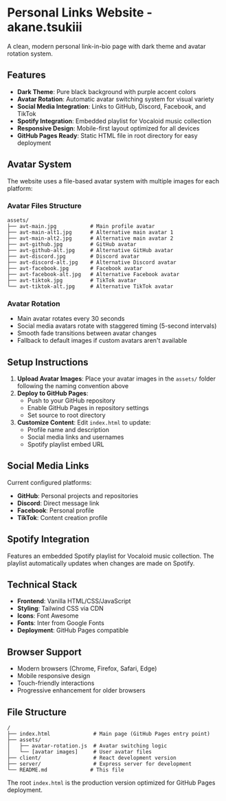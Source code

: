 # Personal Links Website - akane.tsukiii

A clean, modern personal link-in-bio page with dark theme and avatar rotation system.

## Features

- **Dark Theme**: Pure black background with purple accent colors
- **Avatar Rotation**: Automatic avatar switching system for visual variety
- **Social Media Integration**: Links to GitHub, Discord, Facebook, and TikTok
- **Spotify Integration**: Embedded playlist for Vocaloid music collection
- **Responsive Design**: Mobile-first layout optimized for all devices
- **GitHub Pages Ready**: Static HTML file in root directory for easy deployment

## Avatar System

The website uses a file-based avatar system with multiple images for each platform:

### Avatar Files Structure
```
assets/
├── avt-main.jpg           # Main profile avatar
├── avt-main-alt1.jpg      # Alternative main avatar 1
├── avt-main-alt2.jpg      # Alternative main avatar 2
├── avt-github.jpg         # GitHub avatar
├── avt-github-alt.jpg     # Alternative GitHub avatar
├── avt-discord.jpg        # Discord avatar
├── avt-discord-alt.jpg    # Alternative Discord avatar
├── avt-facebook.jpg       # Facebook avatar
├── avt-facebook-alt.jpg   # Alternative Facebook avatar
├── avt-tiktok.jpg         # TikTok avatar
└── avt-tiktok-alt.jpg     # Alternative TikTok avatar
```

### Avatar Rotation
- Main avatar rotates every 30 seconds
- Social media avatars rotate with staggered timing (5-second intervals)
- Smooth fade transitions between avatar changes
- Fallback to default images if custom avatars aren't available

## Setup Instructions

1. **Upload Avatar Images**: Place your avatar images in the `assets/` folder following the naming convention above
2. **Deploy to GitHub Pages**: 
   - Push to your GitHub repository
   - Enable GitHub Pages in repository settings
   - Set source to root directory
3. **Customize Content**: Edit `index.html` to update:
   - Profile name and description
   - Social media links and usernames
   - Spotify playlist embed URL

## Social Media Links

Current configured platforms:
- **GitHub**: Personal projects and repositories
- **Discord**: Direct message link
- **Facebook**: Personal profile
- **TikTok**: Content creation profile

## Spotify Integration

Features an embedded Spotify playlist for Vocaloid music collection. The playlist automatically updates when changes are made on Spotify.

## Technical Stack

- **Frontend**: Vanilla HTML/CSS/JavaScript
- **Styling**: Tailwind CSS via CDN
- **Icons**: Font Awesome
- **Fonts**: Inter from Google Fonts
- **Deployment**: GitHub Pages compatible

## Browser Support

- Modern browsers (Chrome, Firefox, Safari, Edge)
- Mobile responsive design
- Touch-friendly interactions
- Progressive enhancement for older browsers

## File Structure

```
/
├── index.html              # Main page (GitHub Pages entry point)
├── assets/
│   ├── avatar-rotation.js  # Avatar switching logic
│   └── [avatar images]     # User avatar files
├── client/                 # React development version
├── server/                 # Express server for development
└── README.md              # This file
```

The root `index.html` is the production version optimized for GitHub Pages deployment.